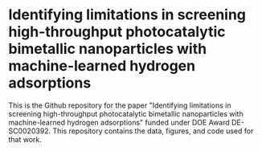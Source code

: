 # Identifying limitations in screening high-throughput photocatalytic bimetallic nanoparticles with machine-learned hydrogen adsorptions

This is the Github repository for the paper "Identifying limitations in screening high-throughput photocatalytic bimetallic nanoparticles with machine-learned hydrogen adsorptions" funded under DOE Award DE-SC0020392. This repository contains the data, figures, and code used for that work. 
